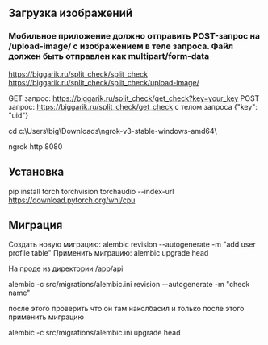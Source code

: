 ## Загрузка изображений
### Mобильное приложение должно отправить POST-запрос на /upload-image/ с изображением в теле запроса. Файл должен быть отправлен как multipart/form-data
https://biggarik.ru/split_check/split_check
https://biggarik.ru/split_check/split_check/upload-image/

GET запрос: https://biggarik.ru/split_check/get_check?key=your_key
POST запрос: https://biggarik.ru/split_check/get_check с телом запроса {"key": "uid"}



cd c:\Users\big\Downloads\ngrok-v3-stable-windows-amd64\

ngrok http 8080


## Установка
pip install torch torchvision torchaudio --index-url https://download.pytorch.org/whl/cpu


## Миграция
Создать новую миграцию:
alembic revision --autogenerate -m "add user profile table"
Применить миграцию:
alembic upgrade head


На проде 
из директории /app/api

alembic -c src/migrations/alembic.ini revision --autogenerate -m "check name"

после этого проверить что он там наколбасил и только после этого применить миграцию

alembic -c src/migrations/alembic.ini upgrade head